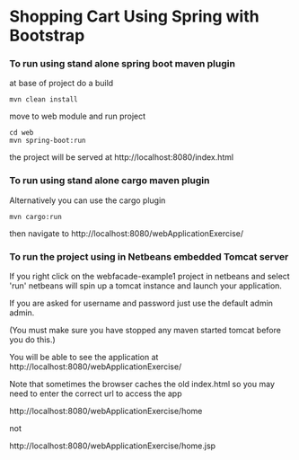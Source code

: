 # Shopping Cart Using Spring with Bootstrap

### To run using stand alone spring boot maven plugin

at base of project do a build
```
mvn clean install
```
move to web module and run project
```
cd web
mvn spring-boot:run
```
the project will be served at http://localhost:8080/index.html

### To run using stand alone cargo maven plugin

Alternatively you can use the cargo plugin
```
mvn cargo:run
```
then navigate to http://localhost:8080/webApplicationExercise/


### To run the project using  in Netbeans embedded Tomcat server

If you right click on the webfacade-example1 project in netbeans and select 'run' netbeans will spin up a tomcat instance and launch your application.

If you are asked for username and password just use the default admin admin.
 
(You must make sure you have stopped any maven started tomcat before you do this.)

You will be able to see the application at http://localhost:8080/webApplicationExercise/

Note that sometimes the browser caches the old index.html so you may need to enter the correct url to access the app

http://localhost:8080/webApplicationExercise/home

not

http://localhost:8080/webApplicationExercise/home.jsp
